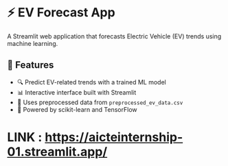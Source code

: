 # ⚡ EV Forecast App

A Streamlit web application that forecasts Electric Vehicle (EV) trends using machine learning.

## 🚀 Features

- 🔍 Predict EV-related trends with a trained ML model
- 📊 Interactive interface built with Streamlit
- 📁 Uses preprocessed data from `preprocessed_ev_data.csv`
- 🧠 Powered by scikit-learn and TensorFlow

# LINK : https://aicteinternship-01.streamlit.app/

